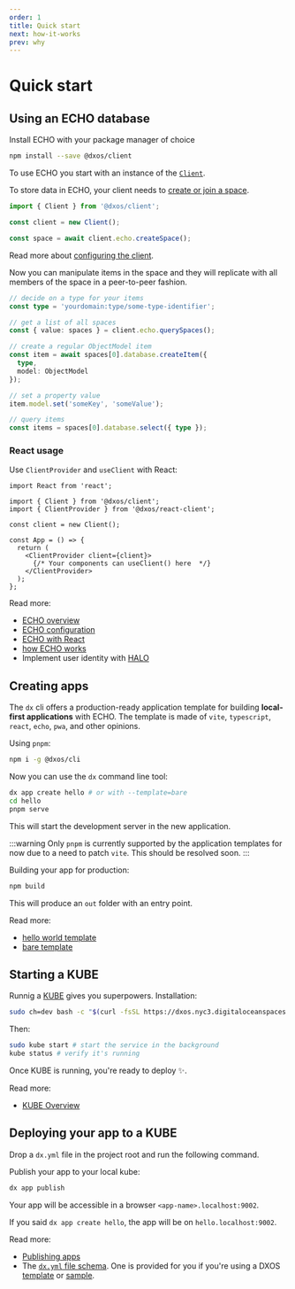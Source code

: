 ```yaml
---
order: 1
title: Quick start
next: how-it-works
prev: why
---
```


# Quick start

## Using an ECHO database

Install ECHO with your package manager of choice

```bash
npm install --save @dxos/client
```

To use ECHO you start with an instance of the [`Client`](/api/@dxos/client/classes/Client).

To store data in ECHO, your client needs to [create or join a space](echo/spaces).

```ts file=./echo/snippets/create-space.ts#L5-
import { Client } from '@dxos/client';

const client = new Client();

const space = await client.echo.createSpace();
```

Read more about [configuring the client](echo/configuration).

Now you can manipulate items in the space and they will replicate with all members of the space in a peer-to-peer fashion.

```ts file=./echo/snippets/write-items.ts#L9-
// decide on a type for your items
const type = 'yourdomain:type/some-type-identifier';

// get a list of all spaces
const { value: spaces } = client.echo.querySpaces();

// create a regular ObjectModel item
const item = await spaces[0].database.createItem({
  type,
  model: ObjectModel
});

// set a property value
item.model.set('someKey', 'someValue');

// query items
const items = spaces[0].database.select({ type });
```

### React usage

Use `ClientProvider` and `useClient` with React:

```tsx file=./echo/snippets/create-client-react.tsx#L5-
import React from 'react';

import { Client } from '@dxos/client';
import { ClientProvider } from '@dxos/react-client';

const client = new Client();

const App = () => {
  return (
    <ClientProvider client={client}>
      {/* Your components can useClient() here  */}
    </ClientProvider>
  );
};
```

Read more:

*   [ECHO overview](guide/echo)
*   [ECHO configuration](guide/echo/configuration)
*   [ECHO with React](guide/echo/react)
*   [how ECHO works](guide/echo/how-echo-works)
*   Implement user identity with [HALO](guide/halo/overview)

## Creating apps

The `dx` cli offers a production-ready application template for building **local-first applications** with ECHO. The template is made of `vite`, `typescript`, `react`, `echo`, `pwa`, and other opinions.

Using `pnpm`:

```bash
npm i -g @dxos/cli 
```

Now you can use the `dx` command line tool:

```bash
dx app create hello # or with --template=bare
cd hello
pnpm serve
```

This will start the development server in the new application.

:::warning
Only `pnpm` is currently supported by the application templates for now due to a need to patch `vite`. This should be resolved soon.
:::

Building your app for production:

```bash
npm build
```

This will produce an `out` folder with an entry point.

Read more:
*   [hello world template](cli/app-templates.md#hello-template)
*   [bare template](cli/app-templates.md#bare-template)

## Starting a KUBE

Runnig a [KUBE](/docs/kube/overview) gives you superpowers. Installation:

```bash
sudo ch=dev bash -c "$(curl -fsSL https://dxos.nyc3.digitaloceanspaces.com/install.sh)"
```

Then:

```bash
sudo kube start # start the service in the background
kube status # verify it's running
```
Once KUBE is running, you're ready to deploy :sparkles:.

Read more:

*   [KUBE Overview](kube)

## Deploying your app to a KUBE

Drop a `dx.yml` file in the project root and run the following command. 

Publish your app to your local kube:

```bash
dx app publish
```
Your app will be accessible in a browser `<app-name>.localhost:9002`.

If you said `dx app create hello`, the app will be on `hello.localhost:9002`.

Read more:

*   [Publishing apps](kube/publishing)
*   The [`dx.yml` file schema](/docs/kube/dx-yml-file). One is provided for you if you're using a DXOS [template](cli/templates) or [sample](samples).
